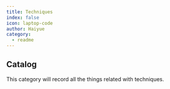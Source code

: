 ```yaml
---
title: Techniques
index: false
icon: laptop-code
author: Haiyue
category:
  - readme
---
```


## Catalog

This category will record all the things related with techniques.